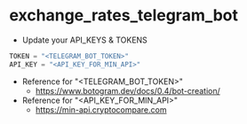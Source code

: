 # exchange_rates_telegram_bot


- Update your API_KEYS & TOKENS
```python
TOKEN = "<TELEGRAM_BOT_TOKEN>"
API_KEY = "<API_KEY_FOR_MIN_API>"
```

- Reference for "<TELEGRAM_BOT_TOKEN>"
	- https://www.botogram.dev/docs/0.4/bot-creation/
- Reference for "<API_KEY_FOR_MIN_API>"
	- https://min-api.cryptocompare.com
